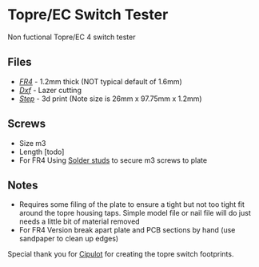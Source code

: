 # Topre/EC Switch Tester
Non fuctional Topre/EC 4 switch tester

Files
---
 * *[FR4](/FR4)* - 1.2mm thick (NOT typical default of 1.6mm)
 * *[Dxf](/Dxf)* - Lazer cutting
 * *[Step](/Step)* - 3d print (Note size is 26mm x 97.75mm x 1.2mm)
 
Screws
---
 * Size m3
 * Length [todo]
 * For FR4 Using [Solder studs](https://www.aliexpress.com/item/3256803132678460.html) to secure m3 screws to plate

Notes
---
* Requires some filing of the plate to ensure a tight but not too tight fit around the topre housing taps. Simple model file or nail file will do just needs a little bit of material removed
* For FR4 Version break apart plate and PCB sections by hand (use sandpaper to clean up edges)

Special thank you for [Cipulot](https://github.com/cipulot) for creating the topre switch footprints.
